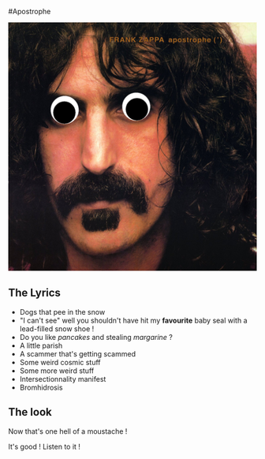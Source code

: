 #Apostrophe

![Cover](articles/ApostropheCover.jpg)
## The Lyrics
- Dogs that pee in the snow 
- "I can't see" well you shouldn't have hit my **favourite** baby seal with a lead-filled snow shoe !
- Do you like *pancakes* and stealing *margarine* ?
- A little parish
- A scammer that's getting scammed
- Some weird cosmic stuff
- Some more weird stuff
- Intersectionnality manifest
- Bromhidrosis

## The look
Now that's one hell of a moustache !

It's good ! Listen to it !
